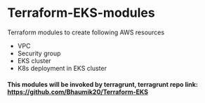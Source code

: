 # Terraform-EKS-modules
Terraform modules to create following AWS resources
- VPC
- Security group
- EKS cluster
- K8s deployment in EKS cluster
#### This modules will be invoked by terragrunt, terragrunt repo link: https://github.com/Bhaumik20/Terraform-EKS

